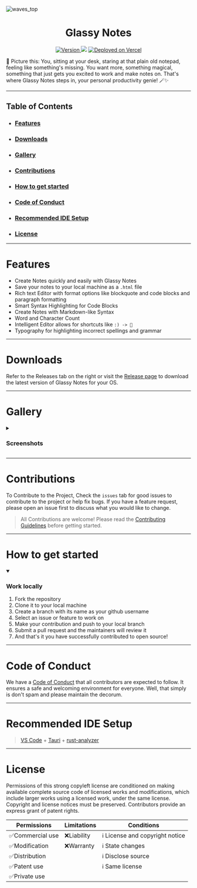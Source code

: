 ![waves_top](https://github.com/greeenboi/Glassy-Notes/assets/118198968/dbd95e4b-1b84-47ee-b604-58350c1b529c)
<h1 align=center>
Glassy Notes
</h1>
<p align=center>
<a href="https://github.com/greeenboi/Glassy-Notes/releases/tag/v0.1.1-beta">
  <img src="https://img.shields.io/badge/Version-Beta%200.1.1-8A2BE2" alt="Version">
</a>
  <img src="https://github.com/greeenboi/Glassy-Notes/assets/118198968/9677918a-9705-4a2c-bffb-dc0a02de0c3c"/>
<a href="https://tauri-update-server-kappa.vercel.app/">
    <img src="https://img.shields.io/badge/Deployed%20on-Vercel-333?style=social&logo=vercel" alt="Deployed on Vercel"/>
</a>
</p>



<p>🌟 Picture this: You, sitting at your desk, staring at that plain old notepad, feeling like something's missing. You want more, something magical, something that just gets you excited to work and make notes on. That's where Glassy Notes steps in, your personal productivity genie! 🪄✨
</p>

***

## Table of Contents

- ### [Features](#features-1)
- ### [Downloads](#downloads-1)
- ### [Gallery](#gallery)
- ### [Contributions](#contributions-1)
- ### [How to get started](#how-to-get-started-1)
- ### [Code of Conduct](#code-of-conduct-1)
- ### [Recommended IDE Setup](#recommended-ide-setup-1)
- ### [License](#license-1)



***

# Features

- Create Notes quickly and easily with Glassy Notes
- Save your notes to your local machine as a `.html` file
- Rich text Editor with format options like blockquote and code blocks and paragraph formatting
- Smart Syntax Highlighting for Code Blocks
- Create Notes with Markdown-like Syntax
- Word and Character Count
- Intelligent Editor allows for shortcuts like `:) -> 🙂`
- Typography for highlighting incorrect spellings and grammar

***

# Downloads

Refer to the Releases tab on the right or visit the [Release page](https://tauri-update-server-kappa.vercel.app/) to download the latest version of Glassy Notes for your OS.

***

# Gallery

<details closed>
<summary><h3>Screenshots</h3></summary>
  <img src="https://github.com/greeenboi/Glassy-Notes/assets/118198968/86f1fbb5-17a7-4d4d-bf41-2f8eca1d65d4" alt="beta v0.1.1"/>
</details>

***

# Contributions

To Contribute to the Project, Check the `issues` tab for good issues to contribute to the project or help fix bugs. If you have a feature request, please open an issue first to discuss what you would like to change.

> All Contributions are welcome! Please read the [Contributing Guidelines](CONTRIBUTING.md) before getting started.

***

# How to get started

<details id=1 open>
    <summary><h3>Work locally</h3></summary>
    <ol>
    <li>Fork the repository</li>
    <li>Clone it to your local machine</li>
    <li>Create a branch with its name as your github username</li>
    <li>Select an issue or feature to work on</li>
    <li>Make your contribution and push to your local branch</li>
    <li>Submit a pull request and the maintainers will review it</li>
    <li>And that's it you have successfully contributed to open source!</li>
    </ol>
</details>

***

# Code of Conduct

We have a [Code of Conduct](CODE_OF_CONDUCT.md) that all contributors are expected to follow. It ensures a safe and welcoming environment for everyone. Well, that simply is don't spam and please maintain the decorum.

***

# Recommended IDE Setup

> [VS Code](https://code.visualstudio.com/) + [Tauri](https://marketplace.visualstudio.com/items?itemName=tauri-apps.tauri-vscode) + [rust-analyzer](https://marketplace.visualstudio.com/items?itemName=rust-lang.rust-analyzer) 

***

# License

Permissions of this strong copyleft license are conditioned on making available complete source code of licensed works and modifications, which include larger works using a licensed work, under the same license. Copyright and license notices must be preserved. Contributors provide an express grant of patent rights.



|Permissions|Limitations|Conditions|
|-----------|-----------|----------|
|✅Commercial use|❌Liability|ℹ️ License and copyright notice|
|✅Modification|❌Warranty|ℹ️ State changes|
|✅Distribution||ℹ️ Disclose source|
|✅Patent use||ℹ️ Same license|
|✅Private use|||


